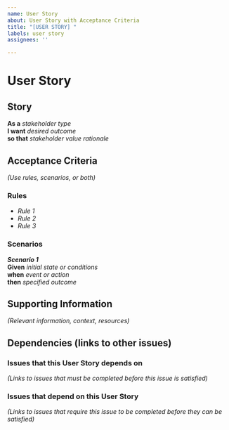 ```yaml
---
name: User Story
about: User Story with Acceptance Criteria
title: "[USER STORY] "
labels: user story
assignees: ''

---
```


# User Story
<!--  Reminders
    - Title of this issue describes the story
    - Stakeholder type is identified ("As a ...")
    - Outcome is described ("I want ...")
    - Rationale is explicit ("So that ...")
    - Acceptance criteria are verifiable and from the perspective of the stakeholder
-->

## Story
**As a**  _stakeholder type_  
**I want**  _desired outcome_  
**so that**  _stakeholder value rationale_

## Acceptance Criteria
_(Use rules, scenarios, or both)_

### Rules
* _Rule 1_
* _Rule 2_
* _Rule 3_

### Scenarios
_**Scenario 1**_  
**Given**  _initial state or conditions_  
**when**  _event or action_  
**then**  _specified outcome_  


## Supporting Information
_(Relevant information, context, resources)_

## Dependencies (links to other issues)
### Issues that this User Story depends on
_(Links to issues that must be completed before this issue is satisfied)_

### Issues that depend on this User Story
_(Links to issues that require this issue to be completed before they can be satisfied)_
